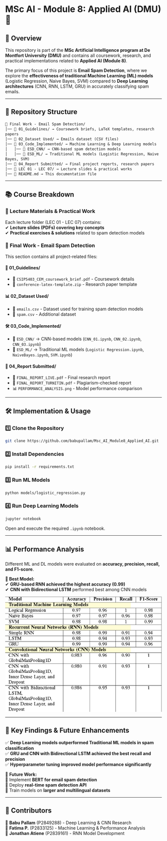 # **MSc AI - Module 8: Applied AI (DMU)** 🚀  

## **📌 Overview**  
This repository is part of the **MSc Artificial Intelligence program at De Montfort University (DMU)** and contains all coursework, research, and practical implementations related to **Applied AI (Module 8)**.  

The primary focus of this project is **Email Spam Detection**, where we explore the **effectiveness of traditional Machine Learning (ML) models** (Logistic Regression, Naive Bayes, SVM) compared to **Deep Learning architectures** (CNN, RNN, LSTM, GRU) in accurately classifying spam emails.  

---

## **📂 Repository Structure**  

```
📁 Final Work - Email Spam Detection/
│── 📁 01_Guidelines/ → Coursework briefs, LaTeX templates, research papers
│── 📁 02_Dataset Used/ → Emails dataset (CSV files)
│── 📁 03_Code_Implemented/ → Machine Learning & Deep Learning models
│   │── 📁 ESD_CNN/ → CNN-based spam detection models
│   │── 📁 ESD_ML/ → Traditional ML models (Logistic Regression, Naive Bayes, SVM)
│── 📁 04_Report Submitted/ → Final project reports, research papers
│── 📁 LEC 01 - LEC 07/ → Lecture slides & practical works
│── 📄 README.md → This documentation file
```

---

## **📚 Course Breakdown**  

### 📂 **Lecture Materials & Practical Work**  
Each lecture folder (LEC 01 - LEC 07) contains:  
✔ **Lecture slides (PDFs) covering key concepts**  
✔ **Practical exercises & solutions** related to spam detection models  

### 📂 **Final Work - Email Spam Detection**  
This section contains all project-related files:  

#### **📖 01_Guidelines/**  
- 📄 `CSIP5403_CEM_coursework_brief.pdf` - Coursework details  
- 📜 `conference-latex-template.zip` - Research paper template  

#### **📊 02_Dataset Used/**  
- 📜 `emails.csv` - Dataset used for training spam detection models  
- 📜 `spam.csv` - Additional dataset  

#### **🛠 03_Code_Implemented/**  
- 📁 `ESD_CNN/` → CNN-based models (`CNN_01.ipynb`, `CNN_02.ipynb`, `CNN_03.ipynb`)  
- 📁 `ESD_ML/` → Traditional ML models (`Logistic Regression.ipynb`, `NaiveBayes.ipynb`, `SVM.ipynb`)  

#### **📑 04_Report Submitted/**  
- 📄 `FINAL_REPORT_LIVE.pdf` - Final research report  
- 📄 `FINAL_REPORT_TURNITIN.pdf` - Plagiarism-checked report  
- 📊 `PERFORMANCE_ANALYSIS.png` - Model performance comparison  

---

## **🛠 Implementation & Usage**  

### **1️⃣ Clone the Repository**  
```sh
git clone https://github.com/babupallam/Msc_AI_Module8_Applied_AI.git

```

### **2️⃣ Install Dependencies**  
```sh
pip install -r requirements.txt
```

### **3️⃣ Run ML Models**  
```sh
python models/logistic_regression.py
```

### **4️⃣ Run Deep Learning Models**  
```sh
jupyter notebook
```
Open and execute the required `.ipynb` notebook.

---

## **📊 Performance Analysis**  
Different ML and DL models were evaluated on **accuracy, precision, recall, and F1-score**.  

**📌 Best Model:**  
✔ **GRU-based RNN achieved the highest accuracy (0.99)**  
✔ **CNN with Bidirectional LSTM** performed best among CNN models  

![Performance Analysis](Final%20Work%20-%20Email%20Spam%20Detection/PERFORMANCE%20ANALYSIS.png)

---

## **📌 Key Findings & Future Enhancements**  
✅ **Deep Learning models outperformed Traditional ML models in spam classification**  
✅ **GRU and CNN with Bidirectional LSTM achieved the best recall and precision**  
✅ **Hyperparameter tuning improved model performance significantly**  

🚀 **Future Work:**  
🔹 Implement **BERT for email spam detection**  
🔹 Deploy **real-time spam detection API**  
🔹 Train models on **larger and multilingual datasets**  

---

## **📢 Contributors**  
👤 **Babu Pallam** (P2849288) - Deep Learning & CNN Research  
👤 **Fatima P.** (P2833125) - Machine Learning & Performance Analysis  
👤 **Jonathan Atiene** (P2839161) - RNN Model Development  
